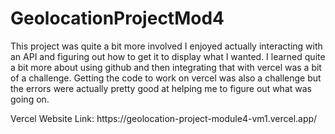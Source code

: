 # GeolocationProjectMod4
<p>This project was quite a bit more involved
I enjoyed actually interacting with an API and figuring out how to get it to display what I wanted.
I learned quite a bit more about using github and then integrating that with vercel was a bit of a challenge.
Getting the code to work on vercel was also a challenge but the errors were actually pretty good at helping me to figure out what was going on.
</p>
<p>Vercel Website Link: https://geolocation-project-module4-vm1.vercel.app/</p>
